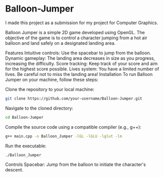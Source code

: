 # Balloon-Jumper
I made this project as a submission for my project for Computer Graphics.

Balloon Jumper is a simple 2D game developed using OpenGL. The objective of the game is to control a character jumping from a hot air balloon and land safely on a designated landing area.


Features
Intuitive controls: Use the spacebar to jump from the balloon.
Dynamic gameplay: The landing area decreases in size as you progress, increasing the difficulty.
Score tracking: Keep track of your score and aim for the highest score possible.
Lives system: You have a limited number of lives. Be careful not to miss the landing area!
Installation
To run Balloon Jumper on your machine, follow these steps:

Clone the repository to your local machine:
```bash
git clone https://github.com/your-username/Balloon-Jumper.git
```

Navigate to the cloned directory: 
```bash
cd Balloon-Jumper
```

Compile the source code using a compatible compiler (e.g., g++):
```bash
g++ main.cpp -o Balloon_Jumper -lGL -lGLU -lglut -lm
```

Run the executable:
```bash
./Balloon_Jumper
```

Controls
Spacebar: Jump from the balloon to initiate the character's descent.
